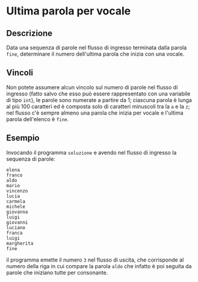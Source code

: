 Ultima parola per vocale
========================

Descrizione
-----------

Data una sequenza di parole nel flusso di ingresso terminata dalla parola
`fine`, determinare il numero dell'ultima parola che inizia con una vocale.


Vincoli
-------

Non potete assumere alcun vincolo sul numero di parole nel flusso di ingresso
(fatto salvo che esso può essere rappresentato con una variabile di tipo `int`),
le parole sono numerate a partire da 1; ciascuna parola è lunga al più 100
caratteri ed è composta solo di caratteri minuscoli tra la `a` e la `z`; nel
flusso c'è sempre almeno una parola che inizia per vocale e  l'ultima parola
dell'elenco è `fine`.


Esempio
-------

Invocando il programma `soluzione` e avendo nel flusso di ingresso la sequenza
di parole:

    elena
    franco
    aldo
    mario
    vincenzo
    lucia
    carmela
    michele
    giovanna
    luigi
    giovanni
    luciano
    franca
    luigi
    margherita
    fine

il programma emette il numero `3` nel flusso di uscita, che corrisponde al
numero della riga in cui compare la parola `aldo` che infatto è poi seguita da
parole che iniziano tutte per consonante.
